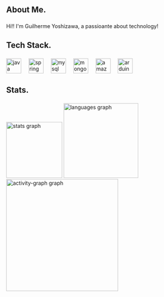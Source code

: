<h2 align="left">About Me.</h2>

###

<p align="left">Hi!! I'm Guilherme Yoshizawa, a passioante about technology!</p>

###

<h2 align="left">Tech Stack.</h2>

###

<div align="left">
  <img src="https://skillicons.dev/icons?i=java" height="40" alt="java logo"  />
  <img width="12" />
  <img src="https://skillicons.dev/icons?i=spring" height="40" alt="spring logo"  />
  <img width="12" />
  <img src="https://skillicons.dev/icons?i=mysql" height="40" alt="mysql logo"  />
  <img width="12" />
  <img src="https://skillicons.dev/icons?i=mongodb" height="40" alt="mongodb logo"  />
  <img width="12" />
  <img src="https://skillicons.dev/icons?i=aws" height="40" alt="amazonwebservices logo"  />
  <img width="12" />
  <img src="https://skillicons.dev/icons?i=arduino" height="40" alt="arduino logo"  />
</div>

###

<h2 align="left">Stats.</h2>

###

<div align="left">
  <img src="https://github-readme-stats.vercel.app/api?username=Guilherme-Yoshizawa&hide_title=false&hide_rank=false&show_icons=false&include_all_commits=true&count_private=true&disable_animations=false&theme=nightowl&locale=en&hide_border=false&order=1" height="150" alt="stats graph"  />
  <img src="https://github-readme-stats.vercel.app/api/top-langs?username=Guilherme-Yoshizawa&locale=en&hide_title=false&layout=compact&card_width=320&langs_count=5&theme=nightowl&hide_border=false&order=2" height="200" alt="languages graph"  />
  <img src="https://github-readme-activity-graph.vercel.app/graph?username=Guilherme-Yoshizawa&radius=16&theme=nightowl&area=true&order=5" height="300" alt="activity-graph graph"  />
</div>

###
